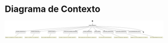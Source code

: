 # Diagrama de Contexto

<img src="/casosDeUso/diagramaDeContexto/DiagramaDeContexto1.png" usemap="#contexto-map" alt="Diagrama de Contexto">

<map name="contexto-map">
  <!-- Coordenadas para cada caso de uso -->
  <area shape="rect" coords="181,191,384,262" href="/casosDeUso/imagenes/AsignarAsignatura.svg" alt="Asignar Asignatura" title="Asignar Asignatura">
  <area shape="rect" coords="400,185,600,261" href="../imagenes/AsignarProfesor.svg" alt="Asignar Profesor" title="Asignar Profesor">
  <area shape="rect" coords="620,185,800,261" href="../imagenes/BuscarGrado.svg" alt="Buscar Grado" title="Buscar Grado">
  <area shape="rect" coords="820,185,1000,261" href="../imagenes/ConsultarHorarioProfesor.svg" alt="Consultar Horario Profesor" title="Consultar Horario Profesor">
  <area shape="rect" coords="1020,185,1200,261" href="../imagenes/EditarAsignación.svg" alt="Editar Asignación" title="Editar Asignación">
  <area shape="rect" coords="1220,185,1400,261" href="../imagenes/InicioSesión.svg" alt="Inicio de Sesión" title="Inicio de Sesión">
  <area shape="rect" coords="1420,185,1600,261" href="../imagenes/MostrarAsignaturas.svg" alt="Mostrar Asignaturas" title="Mostrar Asignaturas">
  <area shape="rect" coords="1620,185,1800,261" href="../imagenes/RegistrarAsignatura.svg" alt="Registrar Asignatura" title="Registrar Asignatura">
  <area shape="rect" coords="1820,185,2000,261" href="../imagenes/VerDisponibilidadAulas.svg" alt="Ver Disponibilidad de Aulas" title="Ver Disponibilidad de Aulas">
</map>
